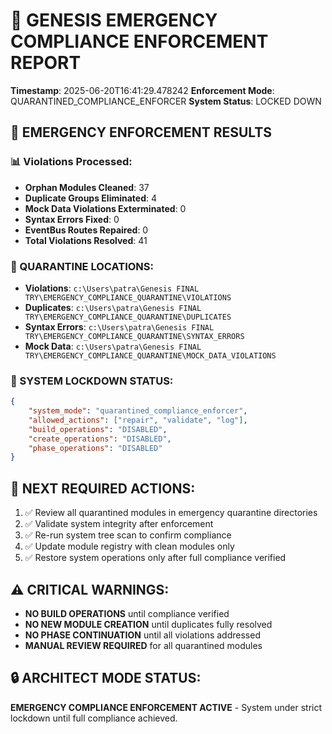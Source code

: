 
# 🔐 GENESIS EMERGENCY COMPLIANCE ENFORCEMENT REPORT

**Timestamp**: 2025-06-20T16:41:29.478242
**Enforcement Mode**: QUARANTINED_COMPLIANCE_ENFORCER
**System Status**: LOCKED DOWN

## 🚨 EMERGENCY ENFORCEMENT RESULTS

### 📊 Violations Processed:
- **Orphan Modules Cleaned**: 37
- **Duplicate Groups Eliminated**: 4
- **Mock Data Violations Exterminated**: 0
- **Syntax Errors Fixed**: 0
- **EventBus Routes Repaired**: 0
- **Total Violations Resolved**: 41

### 🔐 QUARANTINE LOCATIONS:
- **Violations**: `c:\Users\patra\Genesis FINAL TRY\EMERGENCY_COMPLIANCE_QUARANTINE\VIOLATIONS`
- **Duplicates**: `c:\Users\patra\Genesis FINAL TRY\EMERGENCY_COMPLIANCE_QUARANTINE\DUPLICATES`
- **Syntax Errors**: `c:\Users\patra\Genesis FINAL TRY\EMERGENCY_COMPLIANCE_QUARANTINE\SYNTAX_ERRORS`
- **Mock Data**: `c:\Users\patra\Genesis FINAL TRY\EMERGENCY_COMPLIANCE_QUARANTINE\MOCK_DATA_VIOLATIONS`

### 🚫 SYSTEM LOCKDOWN STATUS:
```json
{
    "system_mode": "quarantined_compliance_enforcer",
    "allowed_actions": ["repair", "validate", "log"],
    "build_operations": "DISABLED",
    "create_operations": "DISABLED",
    "phase_operations": "DISABLED"
}
```

## 🔧 NEXT REQUIRED ACTIONS:
1. ✅ Review all quarantined modules in emergency quarantine directories
2. ✅ Validate system integrity after enforcement
3. ✅ Re-run system tree scan to confirm compliance
4. ✅ Update module registry with clean modules only
5. ✅ Restore system operations only after full compliance verified

## ⚠️ CRITICAL WARNINGS:
- **NO BUILD OPERATIONS** until compliance verified
- **NO NEW MODULE CREATION** until duplicates fully resolved
- **NO PHASE CONTINUATION** until all violations addressed
- **MANUAL REVIEW REQUIRED** for all quarantined modules

## 🔒 ARCHITECT MODE STATUS:
**EMERGENCY COMPLIANCE ENFORCEMENT ACTIVE** - System under strict lockdown until full compliance achieved.
